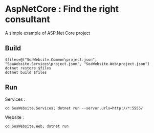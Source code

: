 # AspNetCore : Find the right consultant 
A simple example of ASP.Net Core project 

## Build
    $files=@("SoaWebsite.Common\project.json", "SoaWebsite.Services\project.json", "SoaWebsite.Web\project.json")
    dotnet restore $files
    dotnet build $files

## Run
Services :

    cd SoaWebsite.Services; dotnet run --server.urls=http://*:5555/

Website :

    cd SoaWebsite.Web; dotnet run 

